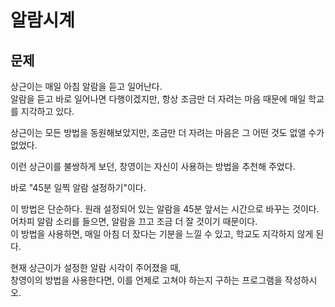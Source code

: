 #  알람시계

## 문제
상근이는 매일 아침 알람을 듣고 일어난다.  
알람을 듣고 바로 일어나면 다행이겠지만, 항상 조금만 더 자려는 마음 때문에 매일 학교를 지각하고 있다.  

상근이는 모든 방법을 동원해보았지만, 조금만 더 자려는 마음은 그 어떤 것도 없앨 수가 없었다.  

이런 상근이를 불쌍하게 보던, 창영이는 자신이 사용하는 방법을 추천해 주었다.  

바로 "45분 일찍 알람 설정하기"이다.  

이 방법은 단순하다. 원래 설정되어 있는 알람을 45분 앞서는 시간으로 바꾸는 것이다.  
어차피 알람 소리를 들으면, 알람을 끄고 조금 더 잘 것이기 때문이다.  
이 방법을 사용하면, 매일 아침 더 잤다는 기분을 느낄 수 있고, 학교도 지각하지 않게 된다.  

현재 상근이가 설정한 알람 시각이 주어졌을 때,  
창영이의 방법을 사용한다면, 이를 언제로 고쳐야 하는지 구하는 프로그램을 작성하시오.  
